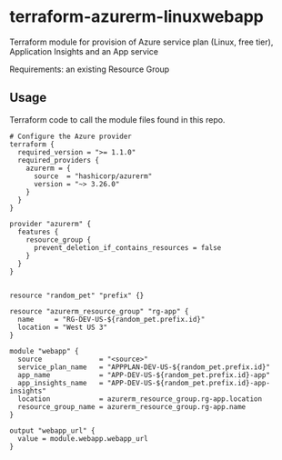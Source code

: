 # terraform-azurerm-linuxwebapp
Terraform module for provision of Azure service plan (Linux, free tier), Application Insights and an App service

Requirements: an existing Resource Group

## Usage

Terraform code to call the module files found in this repo.

```
# Configure the Azure provider
terraform {
  required_version = ">= 1.1.0"
  required_providers {
    azurerm = {
      source  = "hashicorp/azurerm"
      version = "~> 3.26.0"
    }
  }
}

provider "azurerm" {
  features {
    resource_group {
      prevent_deletion_if_contains_resources = false
    }
  }
}


resource "random_pet" "prefix" {}

resource "azurerm_resource_group" "rg-app" {
  name     = "RG-DEV-US-${random_pet.prefix.id}"
  location = "West US 3"
}

module "webapp" {
  source              = "<source>"
  service_plan_name   = "APPPLAN-DEV-US-${random_pet.prefix.id}"
  app_name            = "APP-DEV-US-${random_pet.prefix.id}-app"
  app_insights_name   = "APP-DEV-US-${random_pet.prefix.id}-app-insights"
  location            = azurerm_resource_group.rg-app.location
  resource_group_name = azurerm_resource_group.rg-app.name
}

output "webapp_url" {
  value = module.webapp.webapp_url
}
```
